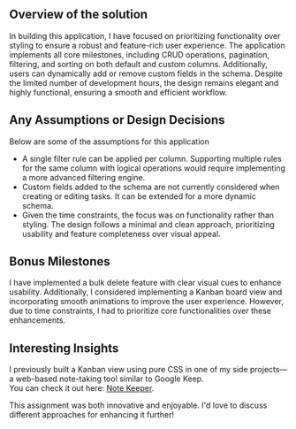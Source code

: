 
## Overview of the solution

In building this application, I have focused on prioritizing functionality over styling to ensure a robust and feature-rich user experience. The application implements all core milestones, including CRUD operations, pagination, filtering, and sorting on both default and custom columns. Additionally, users can dynamically add or remove custom fields in the schema. Despite the limited number of development hours, the design remains elegant and highly functional, ensuring a smooth and efficient workflow.

## Any Assumptions or Design Decisions
Below are some of the assumptions for this application
* A single filter rule can be applied per column. Supporting multiple rules for the same column with logical operations would require implementing a more advanced filtering engine.
* Custom fields added to the schema are not currently considered when creating or editing tasks. It can be extended for a more dynamic schema.
* Given the time constraints, the focus was on functionality rather than styling. The design follows a minimal and clean approach, prioritizing usability and feature completeness over visual appeal.


## Bonus Milestones

I have implemented a bulk delete feature with clear visual cues to enhance usability. Additionally, I considered implementing a Kanban board view and incorporating smooth animations to improve the user experience. However, due to time constraints, I had to prioritize core functionalities over these enhancements.


## Interesting Insights  

I previously built a Kanban view using pure CSS in one of my side projects—a web-based note-taking tool similar to Google Keep.  
You can check it out here: [Note Keeper](https://note-keeper-ochre.vercel.app/).  

This assignment was both innovative and enjoyable. I'd love to discuss different approaches for enhancing it further!
